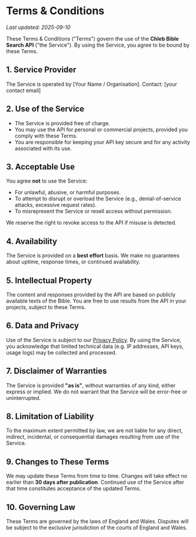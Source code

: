 # Terms & Conditions
_Last updated: 2025-09-10_

These Terms & Conditions ("Terms") govern the use of the **Chleb Bible Search API** ("the Service").
By using the Service, you agree to be bound by these Terms.

## 1. Service Provider
The Service is operated by [Your Name / Organisation].
Contact: [your contact email]

## 2. Use of the Service
- The Service is provided free of charge.
- You may use the API for personal or commercial projects, provided you comply with these Terms.
- You are responsible for keeping your API key secure and for any activity associated with its use.

## 3. Acceptable Use
You agree **not** to use the Service:
- For unlawful, abusive, or harmful purposes.
- To attempt to disrupt or overload the Service (e.g., denial-of-service attacks, excessive request rates).
- To misrepresent the Service or resell access without permission.

We reserve the right to revoke access to the API if misuse is detected.

## 4. Availability
The Service is provided on a **best effort** basis.
We make no guarantees about uptime, response times, or continued availability.

## 5. Intellectual Property
The content and responses provided by the API are based on publicly available texts of the Bible.
You are free to use results from the API in your projects, subject to these Terms.

## 6. Data and Privacy
Use of the Service is subject to our [Privacy Policy](./PRIVACY.md).
By using the Service, you acknowledge that limited technical data (e.g. IP addresses, API keys, usage logs) may be collected and processed.

## 7. Disclaimer of Warranties
The Service is provided **"as is"**, without warranties of any kind, either express or implied.
We do not warrant that the Service will be error-free or uninterrupted.

## 8. Limitation of Liability
To the maximum extent permitted by law, we are not liable for any direct, indirect, incidental, or consequential damages resulting from use of the Service.

## 9. Changes to These Terms
We may update these Terms from time to time.
Changes will take effect no earlier than **30 days after publication**.
Continued use of the Service after that time constitutes acceptance of the updated Terms.

## 10. Governing Law
These Terms are governed by the laws of England and Wales.
Disputes will be subject to the exclusive jurisdiction of the courts of England and Wales.
